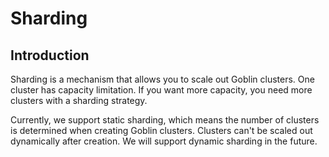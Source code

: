 # Sharding
## Introduction
Sharding is a mechanism that allows you to scale out Goblin clusters.
One cluster has capacity limitation. If you want more capacity, you need more clusters with a sharding strategy.

Currently, we support static sharding, which means the number of clusters is determined when creating Goblin clusters.
Clusters can't be scaled out dynamically after creation. We will support dynamic sharding in the future.
